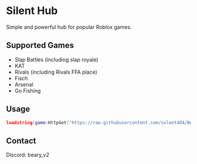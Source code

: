 # Silent Hub

Simple and powerful hub for popular Roblox games.

## Supported Games
- Slap Battles (including slap royale)
- KAT
- Rivals (including Rivals FFA place)
- Fisch
- Arsenal
- Go Fishing

## Usage
```lua
loadstring(game:HttpGet("https://raw.githubusercontent.com/sxlent404/Bear-hub/main/loader.lua"))()
```

## Contact 
Discord: beary_v2
